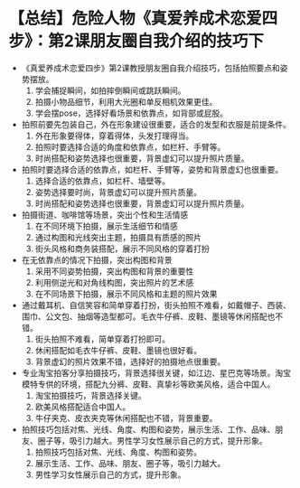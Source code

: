 # 【总结】危险人物《真爱养成术恋爱四步》：第2课朋友圈自我介绍的技巧下

-   《真爱养成术恋爱四步》第2课教授朋友圈自我介绍技巧，包括拍照要点和姿势摆放。
    1.  学会捕捉瞬间，如拍摔倒瞬间或跳跃瞬间。
    2.  拍摄小物品细节，利用大光圈和单反相机效果更佳。
    3.  学会摆pose，选择好看场景和依靠点，如背部或屁股。
-   拍照前要先包装自己，外在形象建设很重要，适合的发型和衣服是前提条件。
    1.  外在形象要得体，穿着得体，头发打理得当。
    2.  拍照时要选择合适的角度和依靠点，如栏杆、手臂等。
    3.  时尚搭配和姿势选择也很重要，背景虚幻可以提升照片质量。
-   拍照时要选择合适的依靠点，如栏杆、手臂等，姿势和背景虚幻也很重要。
    1.  选择合适的依靠点，如栏杆、墙壁等。
    2.  姿势选择要时尚，背景虚幻可以提升照片质量。
    3.  时尚搭配和姿势选择也很重要，背景虚幻可以提升照片质量。
-   拍摄街道、咖啡馆等场景，突出个性和生活情感
    1.  在不同环境下拍摄，展示生活细节和情感
    2.  通过构图和光线突出主题，拍摄具有质感的照片
    3.  街头风格和商务装搭配，展示不同风格的穿着打扮
-   在无依靠点的情况下拍摄，突出构图和背景
    1.  采用不同姿势拍摄，突出构图和背景的重要性
    2.  利用侧逆光和对角线构图，突出照片的艺术感
    3.  在不同场景下拍摄，展示不同风格和主题的照片效果
-   通过戴耳机、自信笑容和简单穿着打扮，街头拍照不难看，如戴帽子、西装、围巾、公文包、抽烟等造型都可。毛衣牛仔裤、皮鞋、墨镜等休闲搭配也不错。
    1.  街头拍照不难看，简单穿着打扮即可。
    2.  休闲搭配如毛衣牛仔裤、皮鞋、墨镜也很好看。
    3.  背景虚幻的照片效果不错，选择好的拍摄地点很重要。
-   专业淘宝拍客分享拍摄技巧，背景选择很关键，如江边、星巴克等场景。淘宝模特专供的环境，搭配九分裤、皮鞋、真挚衫等欧美风格，适合中国人。
    1.  淘宝拍摄技巧，背景选择关键。
    2.  欧美风格搭配适合中国人。
    3.  牛仔夹克、皮衣夹克等休闲搭配也不错，背景重要。
-   拍照技巧包括对焦、光线、角度、构图和姿势，展示生活、工作、品味、朋友、圈子等，吸引力越大。男性学习女性展示自己的方式，提升形象。
    1.  拍照技巧包括对焦、光线、角度、构图和姿势。
    2.  展示生活、工作、品味、朋友、圈子等，吸引力越大。
    3.  男性学习女性展示自己的方式，提升形象。